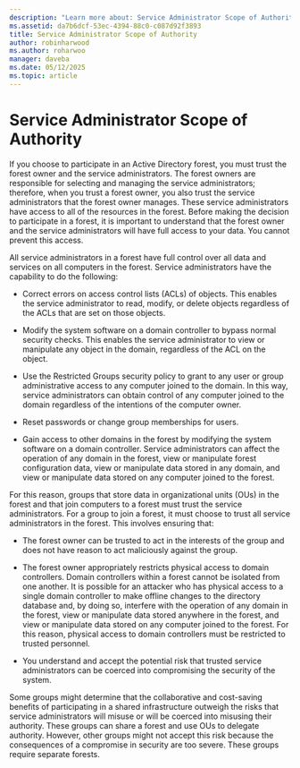```yaml
---
description: "Learn more about: Service Administrator Scope of Authority"
ms.assetid: da7b6dcf-53ec-4394-88c0-c087d92f3893
title: Service Administrator Scope of Authority
author: robinharwood
ms.author: roharwoo
manager: daveba
ms.date: 05/12/2025
ms.topic: article
---
```


# Service Administrator Scope of Authority

If you choose to participate in an Active Directory forest, you must trust the forest owner and the service administrators. The forest owners are responsible for selecting and managing the service administrators; therefore, when you trust a forest owner, you also trust the service administrators that the forest owner manages. These service administrators have access to all of the resources in the forest. Before making the decision to participate in a forest, it is important to understand that the forest owner and the service administrators will have full access to your data. You cannot prevent this access.

All service administrators in a forest have full control over all data and services on all computers in the forest. Service administrators have the capability to do the following:

-   Correct errors on access control lists (ACLs) of objects. This enables the service administrator to read, modify, or delete objects regardless of the ACLs that are set on those objects.

-   Modify the system software on a domain controller to bypass normal security checks. This enables the service administrator to view or manipulate any object in the domain, regardless of the ACL on the object.

-   Use the Restricted Groups security policy to grant to any user or group administrative access to any computer joined to the domain. In this way, service administrators can obtain control of any computer joined to the domain regardless of the intentions of the computer owner.

-   Reset passwords or change group memberships for users.

-   Gain access to other domains in the forest by modifying the system software on a domain controller. Service administrators can affect the operation of any domain in the forest, view or manipulate forest configuration data, view or manipulate data stored in any domain, and view or manipulate data stored on any computer joined to the forest.

For this reason, groups that store data in organizational units (OUs) in the forest and that join computers to a forest must trust the service administrators. For a group to join a forest, it must choose to trust all service administrators in the forest. This involves ensuring that:

-   The forest owner can be trusted to act in the interests of the group and does not have reason to act maliciously against the group.

-   The forest owner appropriately restricts physical access to domain controllers. Domain controllers within a forest cannot be isolated from one another. It is possible for an attacker who has physical access to a single domain controller to make offline changes to the directory database and, by doing so, interfere with the operation of any domain in the forest, view or manipulate data stored anywhere in the forest, and view or manipulate data stored on any computer joined to the forest. For this reason, physical access to domain controllers must be restricted to trusted personnel.

-   You understand and accept the potential risk that trusted service administrators can be coerced into compromising the security of the system.

Some groups might determine that the collaborative and cost-saving benefits of participating in a shared infrastructure outweigh the risks that service administrators will misuse or will be coerced into misusing their authority. These groups can share a forest and use OUs to delegate authority. However, other groups might not accept this risk because the consequences of a compromise in security are too severe. These groups require separate forests.



